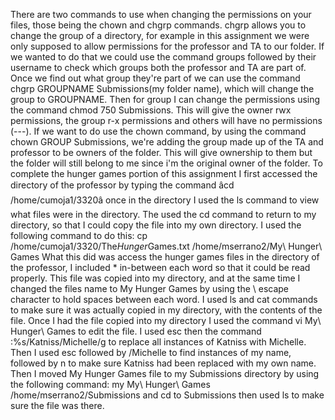 There are two commands to use when changing the permissions on your files, those being the chown and chgrp commands. chgrp allows you to change the group of a directory, for example in this assignment we were only supposed to allow permissions for the professor and TA to our folder. If we wanted to do that we could use the command groups followed by their username to check which groups both the professor and TA are part of. Once we find out what group they're part of we can use the command chgrp GROUPNAME Submissions(my folder name), which will change the group to GROUPNAME. Then for group I can change the permissions using the command chmod 750 Submissions. This will give the owner rwx permissions, the group r-x permissions and others will have no permissions (---). If we want to do use the chown command, by using the command chown GROUP Submissions, we're adding the group made up of the TA and professor to be owners of the folder. This will give ownership to them but the folder will still belong to me since i'm the original owner of the folder.
To complete the hunger games portion of this assignment I first accessed the directory of the professor by typing the command âcd /home/cumoja1/3320â once in the directory I used the ls command to view what files were in the directory. The used the cd command to return to my directory, so that I could copy the file into my own directory. I used the following command to do this: cp /home/cumoja1/3320/The*Hunger*Games.txt  /home/mserrano2/My\ Hunger\ Games
What this did was access the hunger games files in the directory of the professor, I included * in-between each word so that it could be read properly. This file was copied into my directory, and at the same time I changed the files name to My Hunger Games by using the \ escape character to hold spaces between each word. I used ls and cat commands to make sure it was actually copied in my directory, with the contents of the file. Once I had the file copied into my directory I used the command vi My\ Hunger\ Games to edit the file. I used esc then the command :%s/Katniss/Michelle/g to replace all instances of Katniss with Michelle. Then I used esc followed by /Michelle to find instances of my name, followed by n to make sure Katniss had been replaced with my own name. Then I moved My Hunger Games file to my Submissions directory by using the following command: my My\ Hunger\ Games /home/mserrano2/Submissions and cd to Submissions then used ls to make sure the file was there.
